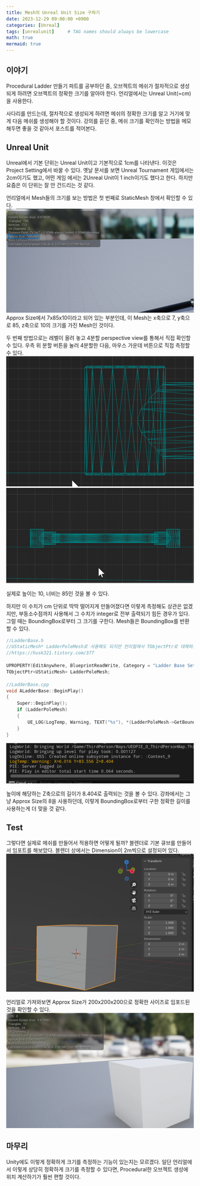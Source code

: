 ```yaml
---
title: Mesh의 Unreal Unit Size 구하기
date: 2023-12-29 09:00:00 +0900
categories: [Unreal]
tags: [unrealunit]     # TAG names should always be lowercase
math: true
mermaid: true
---
```

## 이야기
Procedural Ladder 만들기 파트를 공부하던 중, 오브젝트의 메쉬가 절차적으로 생성되게 하려면 오브젝트의 정확한 크기를 알아야 한다. 언리얼에서는 Unreal Unit(=cm)을 사용한다.

사다리를 만드는데, 절차적으로 생성되게 하려면 메쉬의 정확한 크기를 알고 거기에 맞게 다음 메쉬를 생성해야 할 것이다. 강의를 듣던 중, 메쉬 크기를 확인하는 방법을 메모해두면 좋을 것 같아서 포스트를 적어본다.

## Unreal Unit
Unreal에서 기본 단위는 Unreal Unit이고 기본적으로 1cm를 나타낸다. 이것은 Project Setting에서 바꿀 수 있다. 옛날 문서를 보면 Unreal Tournament 게임에서는 2cm이기도 했고, 어떤 게임 에서는 2Unreal Unit이 1 inch이기도 했다고 한다. 하지만 요즘은 이 단위는 잘 안 건드리는 것 같다.

언리얼에서 Mesh들의 크기를 보는 방법은 첫 번째로 StaticMesh 창에서 확인할 수 있다.
![Untitled](/assets/MeasurementMeshSize/StaticMeshMeasurement.png)
Approx Size에서 7x85x10이라고 되어 있는 부분인데, 이 Mesh는 x축으로 7, y축으로 85, z축으로 10의 크기를 가진 Mesh인 것이다.

두 번째 방법으로는 레벨이 올려 놓고 4분할 perspective view를 통해서 직접 확인할 수 있다. 우측 위 분할 버튼을 눌러 4분할한 다음, 마우스 가운데 버튼으로 직접 측정할 수 있다.
![Untitled](/assets/MeasurementMeshSize/MeasurmentMesh.gif)
![Untitled](/assets/MeasurementMeshSize/MeasurmentMesh2.gif)

실제로 높이는 10, 너비는 85인 것을 볼 수 있다.

하지만 이 수치가 cm 단위로 딱딱 떨어지게 만들어졌다면 이렇게 측정해도 상관은 없겠지만, 부동소수점까지 사용해서 그 수치가 integer로 전부 출력되기 힘든 경우가 있다. 그럴 때는 BoundingBox로부터 그 크기를 구한다. Mesh들은 BoundingBox를 반환할 수 있다.

```cpp
//LadderBase.h
//UStaticMesh* LadderPoleMesh로 사용해도 되지만 언리얼에서 TObjectPtr로 대체하도록 권장하고 있다고 한다. 이유는 아직 잘 모르겠지만 아래 참조
//https://husk321.tistory.com/377

UPROPERTY(EditAnywhere, BlueprintReadWrite, Category = "Ladder Base Setting")
TObjectPtr<UStaticMesh> LadderPoleMesh;

//LadderBase.cpp
void ALadderBase::BeginPlay()
{
	Super::BeginPlay();
	if (LadderPoleMesh)
	{
		UE_LOG(LogTemp, Warning, TEXT("%s"), *(LadderPoleMesh->GetBoundingBox().GetSize().ToString()));
	}
}
```

![Untitled](/assets/MeasurementMeshSize/LadderPoleSize.png)

높이에 해당하는 Z축으로의 길이가 8.404로 출력되는 것을 볼 수 있다. 강좌에서는 그냥 Approx Size의 8을 사용하던데, 이렇게 BoundingBox로부터 구한 정확한 길이를 사용하는게 더 맞을 것 같다.

## Test
그렇다면 실제로 메쉬를 만들어서 적용하면 어떻게 될까? 블렌더로 기본 큐브를 만들어서 임포트를 해보았다. 블렌더 상에서는 Dimension이 2m씩으로 설정되어 있다.
![Untitled](/assets/MeasurementMeshSize/BlenderCube.png)

언리얼로 가져와보면 Approx Size가 200x200x200으로 정확한 사이즈로 임포드된 것을 확인할 수 있다.
![Untitled](/assets/MeasurementMeshSize/BlenderCubeUnreal.png)


## 마무리
Unity에도 이렇게 정확하게 크기를 측정하는 기능이 있는지는 모르겠다. 일단 언리얼에서 이렇게 상당히 정확하게 크기를 측정할 수 있다면, Procedural한 오브젝트 생성에 위치 계산하기가 훨씬 편할 것이다.
